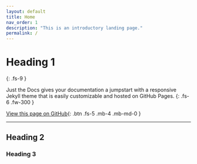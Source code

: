```yaml
---
layout: default
title: Home
nav_order: 1
description: "This is an introductory landing page."
permalink: /
---
```


# Heading 1
{: .fs-9 }

Just the Docs gives your documentation a jumpstart with a responsive Jekyll theme that is easily customizable and hosted on GitHub Pages.
{: .fs-6 .fw-300 }

[View this page on GitHub](https://github.com/ubcresearchcommons/rc-docs){: .btn .fs-5 .mb-4 .mb-md-0 }

---

## Heading 2

### Heading 3
